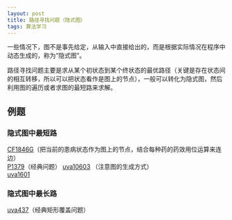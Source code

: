 ```yaml
---
layout: post
title: 路径寻找问题（隐式图）
tags: 算法学习
---  
```


一些情况下，图不是事先给定，从输入中直接给出的，而是根据实际情况在程序中动态生成的，称为“隐式图”。

路径寻找问题主要是求从某个初状态到某个终状态的最优路径（关键是存在状态间的相互转移，所以可以把状态看作是图上的节点），一般可以转化为隐式图，然后利用图的遍历或者求图的最短路来求解。

## 例题

### 隐式图中最短路  

[CF1846G](https://codeforces.com/contest/1846/problem/G)（把当前的患病状态作为图上的节点，结合每种药的药效用位运算来连边）  
[P1379](https://www.luogu.com.cn/problem/P1379)（经典问题）
[uva10603](https://vjudge.net/problem/UVA-10603) （注意图的生成方式）  
[uva1601](https://vjudge.net/problem/UVA-1601)

### 隐式图中最长路

[uva437](https://vjudge.net/problem/UVA-437)（经典矩形覆盖问题）
